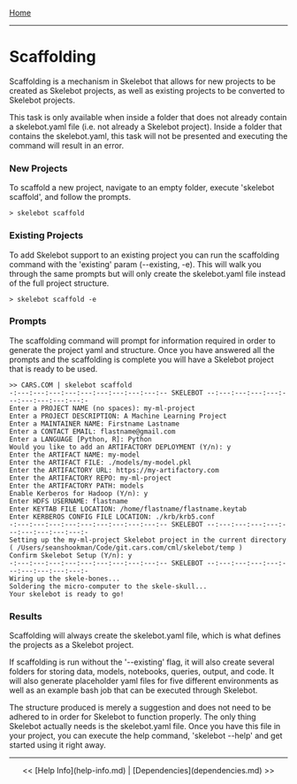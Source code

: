 [Home](index.md)

---

# Scaffolding

Scaffolding is a mechanism in Skelebot that allows for new projects to be created as Skelebot projects, as well as existing projects to be converted to Skelebot projects.

This task is only available when inside a folder that does not already contain a skelebot.yaml file (i.e. not already a Skelebot project). Inside a folder that contains the skelebot.yaml, this task will not be presented and executing the command will result in an error.

### New Projects
To scaffold a new project, navigate to an empty folder, execute 'skelebot scaffold', and follow the prompts.

```
> skelebot scaffold
```

### Existing Projects
To add Skelebot support to an existing project you can run the scaffolding command with the 'existing' param (--existing, -e). This will walk you through the same prompts but will only create the skelebot.yaml file instead of the full project structure.

```
> skelebot scaffold -e
```

### Prompts
The scaffolding command will prompt for information required in order to generate the project yaml and structure. Once you have answered all the prompts and the scaffolding is complete you will have a Skelebot project that is ready to be used.

```
>> CARS.COM | skelebot scaffold
-:---:---:---:---:---:---:---:---:---:-- SKELEBOT --:---:---:---:---:---:---:---:---:---:-
Enter a PROJECT NAME (no spaces): my-ml-project
Enter a PROJECT DESCRIPTION: A Machine Learning Project
Enter a MAINTAINER NAME: Firstname Lastname
Enter a CONTACT EMAIL: flastname@gmail.com
Enter a LANGUAGE [Python, R]: Python
Would you like to add an ARTIFACTORY DEPLOYMENT (Y/n): y
Enter the ARTIFACT NAME: my-model
Enter the ARTIFACT FILE: ./models/my-model.pkl
Enter the ARTIFACTORY URL: https://my-artifactory.com
Enter the ARTIFACTORY REPO: my-ml-project
Enter the ARTIFACTORY PATH: models
Enable Kerberos for Hadoop (Y/n): y
Enter HDFS USERNAME: flastname
Enter KEYTAB FILE LOCATION: /home/flastname/flastname.keytab
Enter KERBEROS CONFIG FILE LOCATION: ./krb/krb5.conf
-:---:---:---:---:---:---:---:---:---:-- SKELEBOT --:---:---:---:---:---:---:---:---:---:-
Setting up the my-ml-project Skelebot project in the current directory
( /Users/seanshookman/Code/git.cars.com/cml/skelebot/temp )
Confirm Skelebot Setup (Y/n): y
-:---:---:---:---:---:---:---:---:---:-- SKELEBOT --:---:---:---:---:---:---:---:---:---:-
Wiring up the skele-bones...
Soldering the micro-computer to the skele-skull...
Your skelebot is ready to go!
```

### Results
Scaffolding will always create the skelebot.yaml file, which is what defines the projects as a Skelebot project.

If scaffolding is run without the '--existing' flag, it will also create several folders for storing data, models, notebooks,  queries, output, and code. It will also generate placeholder yaml files for five different environments as well as an example bash job that can be executed through Skelebot.

The structure produced is merely a suggestion and does not need to be adhered to in order for Skelebot to function properly. The only thing Skelebot actually needs is the skelebot.yaml file. Once you have this file in your project, you can execute the help command, 'skelebot --help' and get started using it right away.

---

<center><< [Help Info](help-info.md)  |  [Dependencies](dependencies.md) >></center>

